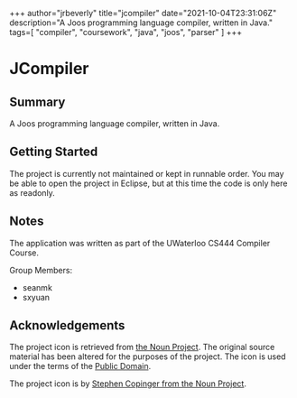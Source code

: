 +++
author="jrbeverly"
title="jcompiler"
date="2021-10-04T23:31:06Z"
description="A Joos programming language compiler, written in Java."
tags=[
  "compiler",
  "coursework",
  "java",
  "joos",
  "parser"
]
+++

# JCompiler

## Summary

A Joos programming language compiler, written in Java.

## Getting Started

The project is currently not maintained or kept in runnable order. You may be able to open the project in Eclipse, but at this time the code is only here as readonly.

## Notes

The application was written as part of the UWaterloo CS444 Compiler Course.

Group Members:

* seanmk
* sxyuan

## Acknowledgements

The project icon is retrieved from [the Noun Project](docs/icon/icon.json). The original source material has been altered for the purposes of the project. The icon is used under the terms of the [Public Domain](https://creativecommons.org/publicdomain/zero/1.0/).

The project icon is by [Stephen Copinger from the Noun Project](https://thenounproject.com/term/flow-chart/11550/).